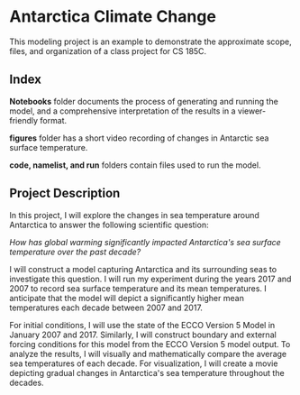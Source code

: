 # Antarctica Climate Change 
This modeling project is an example to demonstrate the approximate scope, files, and organization of a class project for CS 185C.

## Index

**Notebooks** folder documents the process of generating and running the model, and a comprehensive interpretation of the results in a viewer-friendly format.

**figures** folder has a short video recording of changes in Antarctic sea surface temperature. 

**code, namelist, and run** folders contain files used to run the model. 

## Project Description
In this project, I will explore the changes in sea temperature around Antarctica to answer the following scientific question:

*How has global warming significantly impacted Antarctica's sea surface temperature over the past decade?*

I will construct a model capturing Antarctica and its surrounding seas to investigate this question. I will run my experiment during the years 2017 and 2007 to record sea surface temperature and its mean temperatures. I anticipate that the model will depict a significantly higher mean temperatures each decade between 2007 and 2017.

For initial conditions, I will use the state of the ECCO Version 5 Model in January 2007 and 2017. Similarly, I will construct boundary and external forcing conditions for this model from the ECCO Version 5 model output. To analyze the results, I will visually and mathematically compare the average sea temperatures of each decade. For visualization, I will create a movie depicting gradual changes in Antarctica's sea temperature throughout the decades. 
